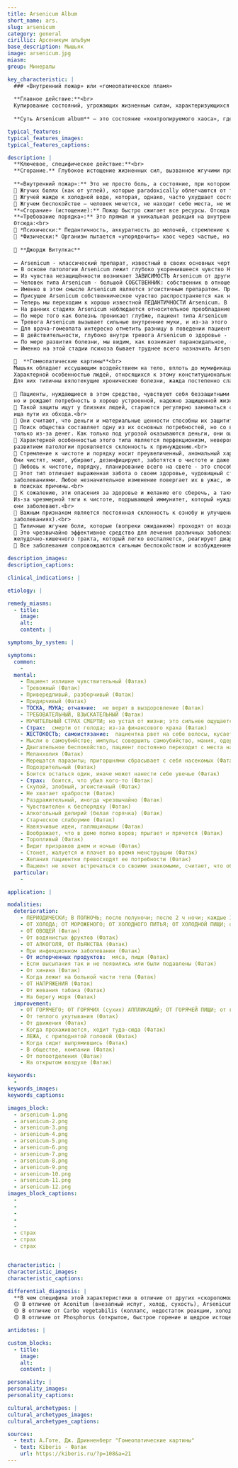 ```yaml
---
title: Arsenicum Album
short_name: ars.
slug: arsenicum
category: general
cirillic: Арсеникум альбум
base_description: Мышьяк
image: arsenicum.jpg
miasm: 
group: Минералы

key_characteristic: |
  ### «Внутренний пожар» или «гомеопатическое пламя»
  
  **Главное действие:**<br>
  Купирование состояний, угрожающих жизненным силам, характеризующихся жгучими болями, крайним истощением и парализующей тревогой.
  
  **Суть Arsenicum album** — это состояние «контролируемого хаоса», где внутренний пожар и распад пытаются быть скомпенсированы крайней степенью внешнего и внутреннего контроля, что и является его уникальным портретом.

typical_features:
typical_features_images:
typical_features_captions:

description: |
  **Ключевое, специфическое действие:**<br>
  **Сгорание.** Глубокое истощение жизненных сил, вызванное жгучими процессами (физическими и психическими), которые приводят к изнуряющему беспокойству, страху смерти и требованию порядка как попытке контроля над хаосом.
  
  **«Внутренний пожар»:** Это не просто боль, а состояние, при котором всё тело и психика будто объяты пламенем. Это проявляется в:<br>
  🔸 Жгучих болях (как от углей), которые paradoxically облегчаются от тепла.<br>  
  🔸 Жгучей жажде к холодной воде, которая, однако, часто ухудшает состояние (особенно желудочные симптомы), как будто вода, попадая внутрь, мгновенно испаряется от внутреннего жара, не принося облегчения.<br>   
  🔸 Жгучем беспокойстве — человек мечется, не находит себе места, не может оставаться в одиночестве, так как внутренний огонь страха и тревоги невыносим.<br>
  **«Сгорание» (истощение):** Пожар быстро сжигает все ресурсы. Отсюда — крайняя, парадоксальная прострация. Человек смертельно устал, обессилен, но слишком беспокоен и встревожен, чтобы лежать спокойно. Истощение наступает стремительно и несоразмерно болезни.<br>
  **«Требование порядка»:** Это прямая и уникальная реакция на внутренний хаос и «пожар». Если внутри всё горит и вышло из-под контроля, то внешний мир должен быть идеально упорядочен.<br> 
  Отсюда:<br>
  🔸 *Психически:* Педантичность, аккуратность до мелочей, стремление к чистоте, ипохондрическая фиксация на деталях болезни.<br>
  🔸 *Физически:* Организм пытается «упорядочить» хаос через частые, но малые порции чего бы то ни было: малые глотки воды, небольшие порции еды, которые легче переносятся.
  
  🔵 **Джордж Витулкас**
  
  ➖ Arsenicum - классический препарат, известный в своих основных чертах всем гомеопатам. Первоначально он был испытан самим Ганеманом, и с тех пор исчерпывающим образом описывается во всех Materia Medica.<br>
  ➖ В основе патологии Arsenicum лежит глубоко укоренившееся чувство НЕЗАЩИЩЁННОСТИ. Из этого чувства незащищённости происходит большинство известных ключевых проявлений Arsenicum. Это чувство незащищённости - не просто социальная динамика, а - что важнее - чувство уязвимости и беззащитности в кажущемся враждебным мире. Это чувство неза-щищённости преобладает в личности Arsenicum уже на самых ранних этапах.<br>
  ➖ Из чувства незащищённости возникает ЗАВИСИМОСТЬ Arsenicum от других людей. Конечно, Arsenicum является выдающимся препаратом в рубрике Желание компании . На самом деле человек типа Arsenicum испытывает больше, нежели простое желание компании: это настоящая потребность в том, чтобы кто-нибудь был рядом. Arsenicum окружает себя людьми из-за своего чувства неуверенности в своём здоровье и своего безотчётного страха одиночества. Потребность в компании необязательно является потребностью во взаимодействии с людьми, как у Phosphorus. Arsenicum нуждается в присутствии людей скорее ради опоры и поддержки, нежели ради чего-либо другого.<br>
  ➖ Человек типа Arsenicum - большой СОБСТВЕННИК: собственник в отношении вещей, денег и особенно людей. Ему нелегко вступить в отношения, где требуется не только брать, но и давать. Он гораздо эгоистичнее, это берущий человек. В личных отношениях он окажет поддержку другому человеку, но, глав-ным образом, ожидая получить поддержку в обмен.<br>
  ➖ Именно в этом смысле Arsenicum является эгоистичным препаратом. Происходящие в мире события он автоматически воспринимает с чисто личной точки зрения. Если с кем-нибудь другим что-нибудь случается, человек типа Arsenicum сначала подумает о том, что это означает для него. Например, если случается автомобильная авария, сердце пациента типа Phosphorus автоматически откроется жертве, он поставит себя на место жертвы. Пациент же типа Arsenicum мгновенно подумает о себе: О, о. Если это случилось с ним, это могло случиться и со мной . Он может вообще не думать о другом человеке, а только о последствиях для себя.<br>
  ➖ Присущее Arsenicum собственническое чувство распространяется как на физическое имущество, так и на людей. Он скуп и алчен, сознательно экономит деньги и вещи, всегда рассчитывает свою прибыль. Он бывает щедр в отношении денег или принадлежащих ему вещей, но всё же даёт в ожидании получить что-либо взамен, и будет огорчён, если ему ничем не отплатят. То же собственническое чувство делает его невольным собирателем. Если ему попадается что-нибудь такое, что обладает в его глазах некоторой ценностью, даже если это какой-нибудь незначительный предмет, он будет тщательно хранить его в таком месте, где сможет легко найти его позже.<br>
  ➖ Теперь мы переходим к хорошо известной ПЕДАНТИЧНОСТИ Arsenicum. В связи с этим важно сначала повторить, что в гомеопатии мы делаем назначения на основании не положительных характеристик, а только патологических. Таким образом, если кто-то опрятен и организован вследствие организованного подхода к жизни, это не будет ограничением при построении образа препарата для такого человека. То же можно сказать о взыскательности, которая возникает так же, как привередливость. С другой стороны, эти люди компульсивно педантичны, охвачены потребностью в порядке и чистоте до того, что тратят непомерную Энергию на постоянную уборку и наведение порядка. Такова педантичность Arsenicum. Это навязчивые попытки смягчить тревожное внутреннее чувство незащищённости путём создания порядка и чистоты во внешнем мире. Педантичность Arsenicum проистекает из тревоги и чувства незащищённости, в то время как у Nux vomica она возникает более из чрезмерного желания работать, чрезмерно добросовестного внимания к деталям и преувеличенного ощущения потребности в эффективности. Педантичность Nat. mur. похожа на эту, но Nat. mur. больше озабочен планированием времени.<br>
  ➖ На ранних стадиях Arsenicum наблюдается относительное преобладание симптомов физического уровня с меньшим акцентом на психических расстройствах. Первичными симптомами, с которыми можно работать, могут быть конкретные физические жалобы: жгучие боли, зябкость и ухудшение от холода, периодические частые простуды, жажда пить маленькими глотками и ухудшение с 1 до 2 часов дня и с 1 до 2 часов ночи. Задав вопрос, можно увидеть педантичность, скупость, а также некоторое чувство незащищённости. На этом этапе, особенно если жалобы скорее функциональны и не указывают на сильный физический упадок, бывает трудно отличить Arsenicum от Nux vomica. Тогда надо внимательно искать психологические тенденции: Arsenicum беззащитнее и ищет поддержки людей, в то время как Nux vomica больше надеется на себя и импульсивен.<br>
  ➖ По мере того как болезнь проникает глубже, пациент типа Arsenicum проявляет больше тревоги, особенно ТРЕВОГИ О ЗДОРОВЬЕ, так как боится, что умрёт. Сначала эта тревога заметнее всего по пробуждении утром, но постепенно начинает занимать его внимание круглые сутки. Кроме того, на этой стадии заметным фактором становится страх одиночества. У пациента появляется постоянная потребность в компании, особенно ночью. Страхи Arsenicum чрезвычайно усиливаются, когда он остаётся один.<br>
  ➖ Тревога Arsenicum вызывает сильные внутренние муки, и из-за этого возникает чрезвычайное двигательное беспокойство, которым известен этот препарат. Двигательное беспокойство - это не физический процесс. Это психическое беспокойство, мучительная попытки унять глубоко укоренившуюся тревогу. Пациент переходит с места на место, из кресла в кресло, из постели в постель. Он ходит от одного человека к другому, постоянно ищет утешения и поддержки.<br>
  ➖ Для врача-гомеопата интересно отметить разницу в поведении пациентов типа Arsenicum и Phosphorus по отношению к врачу. Оба испытывают большую тревогу о своём здоровье, но при этом пациент типа Phosphorus будет умолять гомеопата о помощи, а пациент типа Arsenicum будет требовать её. Гомеопат обязан почувствовать вес, с которым пациент типа Arsenicum повиснет на нём. Когда они достигают этой стадии развития, никакие другие пациенты нашей Materia Medica не сравнятся с Arsenicum и Acidum Nitricum в силе, с которой те цепляются и требуют избавления от своей тревоги.<br>
  ➖ В действительности, глубоко внутри тревога Arsenicum о здоровье - это страх смерти. Мысль о своей собственной смерти вызывает у пациента типа Arsenicum невыносимую муку. Это не столько страх последствий ухудшения состояния здоровья, сколько страх смерти как конечного состояния незащищённости. По-этому пациент типа Arsenicum преувеличивает многие симптомы, без всякой меры раздувает их. Он приходит к заключению, что у него рак, и ходит от врача к врачу в поисках кого-нибудь, кто подтвердит его страх. Даже если все анализы будут отрицательными, это не утешит его: его мучительный страх и беспокойство будут по-прежнему толкать его к новым и новым врачам. Он боится, что у него рак, потому, что в наше время это символ смертельной болезни. Эти муки пациенту причиняет не возможность рака, а перспектива смерти. Это не страх заболеть раком в будущем. он боится, что болен сейчас.<br>
  ➖ По мере развития болезни, мы видим, как возникает параноидальное, бредовое состояние. Над всем преобладает подозрительность. Когда у больного возникает параноидальное состояние, педантичность часто исчезает. По мере того как устанавливается глубокое состояние депрессии, - отчаяние в возможности выздороветь, утрата интереса к жизни, суицидальные мысли, подозрительность по отношению к другим людям и страх убить людей, от которых пациент зависит, - тревога и страх уменьшаются. На этой стадии пациент может даже избегать общения с людьми, становится упрямым и интровертным.<br>
  ➖ Именно на этой стадии психоза бывает труднее всего назначить Arsenicum, не зная его стадий. Могут отсутствовать многие обычные симптомы Arsenicum - тревога, желание компании, страх смерти, двигательное беспокойство, педантичность. На этой стадии бывает трудно отделить Arsenicum от Nux vomica или других препаратов. Однако если опрос проведён тщательно, то весь динамический процесс станет ясен.

  🔵  **Гомеопатические картины**<br>
  Мышьяк обладает иссушающим воздействием на тело, вплоть до мумификации, поэтому трупы людей, умерших от этого яда, менее подвержены разложению.
  Характерной особенностью людей, относящихся к этому конституциональному типу, является жажда, потребность в питье.
  Для них типичны вялотекущие хронические болезни, жажда постепенно слабеет, а тело иссыхает.
  
  🔸 Пациенты, нуждающиеся в этом средстве, чувствуют себя беззащитными и ранимыми. Эти ощущения служат почвой для развития фобий,
  но и рождают потребность в хорошо устроенной, надежно защищенной жизни.<br>
  🔸 Такой защиты ищут у близких людей, стараются регулярно заниматься спортом, есть здоровую пищу и обращать внимание на возможные опасности,
  ища пути их обхода.<br>
  🔸 Они считают, что деньги и материальные ценности способны их защитить, поэтому стараются экономить, скупятся в страхе перед бедностью.<br>
  🔸 Поиск общества составляет одну из их основных потребностей, но со временем они все меньше верят людям, считая, что дружат с ними 
  только из-за денег. Как только под угрозой оказываются деньги, они ощущают угрозу своей безопасности и становятся недоверчивыми.<br>
  🔸 Характерной особенностью этого типа является перфекционизм, невероятная тяга к порядку и чистоте, точному планированию, а с 
  развитием патологии проявляется склонность к принуждению.<br>
  🔸 Стремление к чистоте и порядку носит преувеличенный, аномальный характер: каждая пылинка или пятнышко должны быть немедленно удалены.
  Они чистят, моют, убирают, дезинфицируют, заботятся о чистоте и даже стерильности.<br>
  🔸 Любовь к чистоте, порядку, планирование всего на свете - это способ избежать возможной опасности, угрозы для жизни.<br>
  🔸 Этот тип отличает выраженная забота о своем здоровье, чудовищный страх перед болезнями, прежде всего, перед раком и сердечно-сосудистыми
  заболеваниями. Любое незначительное изменение повергает их в ужас, им срочно необходимо обратиться к врачу и провести все обследования
  в поисках причины.<br>
  🔸 К сожалению, эти опасения за здоровье и желание его сберечь, а также профилактика не помогает им оставаться здоровыми. 
  Из-за чрезмерной тяги к чистоте, подрывающей иммунитет, который нуждается в постоянной тренировке, обеспечиваемой борьбой с микробами,
  они заболевают.<br>
  🔸 Важным признаком является постоянная склонность к ознобу и улучшение всех симптомов в тепле (за исключением головной боли при острых 
  заболеваниях).<br>
  🔸 Типичные жгучие боли, которые (вопреки ожиданиям) проходят от воздействия тепла.<br>
  🔸 Это чрезвычайно эффективное средство для лечения различных заболеваний, однако особой склонностью оно обладает к заболеваниям
  желудочно-кишечного тракта, который легко воспаляется, реагирует диареей, язвами, вплоть до раковых заболеваний.<br>
  🔸 Все заболевания сопровождаются сильным беспокойством и возбуждением пациента, указывающими на бессознательный страх перед болезнью и смертью.

description_images:
description_captions:

clinical_indications: |

etiology: |

remedy_miasms:
  - title:
    image:
    alt:
    content: |

symptoms_by_system: |

symptoms:
  common:
    - 
  mental:
    - Пациент излишне чувствительный (Фатак)
    - Тревожный (Фатак)
    - Привередливый, разборчивый (Фатак)
    - Придирчивый (Фатак)
    - ТОСКА, МУКА; отчаяние:  не верит в выздоровление (Фатак)
    - ТРЕБОВАТЕЛЬНЫЙ, ВЗЫСКАТЕЛЬНЫЙ (Фатак)
    - МУЧИТЕЛЬНЫЙ СТРАХ СМЕРТИ; но устал от жизни; это сильнее ощущается ночью (Фатак)
    - Страх:  смерти от голода; из-за финансового краха (Фатак)
    - ЖЕСТОКОСТЬ; самоистязание:  пациентка рвет на себе волосы, кусает ногти, царапает, ранит свое собственное тело (Фатак)
    - Мысли о самоубийстве; импульс совершить самоубийство, мания, одержимость этой идеей (Фатак)
    - Двигательное беспокойство, пациент постоянно переходит с места на место, хочет перебраться из одной постели в другую; дети капризничают, хотят, чтобы их носили на руках; ребенок хочет быть то с матерью, то с отцом, то с няней (Фатак)
    - Меланхолия (Фатак)
    - Мерещатся паразиты; пригоршнями сбрасывает с себя насекомых (Фатак)
    - Подозрительный (Фатак)
    - Боится остаться один, иначе может нанести себе увечье (Фатак)
    - Страх:  боится, что убил кого-то (Фатак)
    - Скупой, злобный, эгоистичный (Фатак)
    - Не хватает храбрости (Фатак)
    - Раздражительный, иногда чрезвычайно (Фатак)
    - Чувствителен к беспорядку (Фатак)
    - Алкогольный делирий (белая горячка) (Фатак)
    - Старческое слабоумие (Фатак)
    - Навязчивые идеи, галлюцинации (Фатак)
    - Воображает, что в доме полно воров; прыгает и прячется (Фатак)
    - Торопливый (Фатак)
    - Видит призраков днем и ночью (Фатак)
    - Стонет, жалуется и плачет во время менструации (Фатак)
    - Желания пациентки превосходят ее потребности (Фатак)
    - Пациент не хочет встречаться со своими знакомыми, считает, что обидел их
  particular:
    -

application: |

modalities:
  deterioration:
    - ПЕРИОДИЧЕСКИ; В ПОЛНОЧЬ; после полуночи; после 2 ч ночи; каждые 14 дней; ежегодно (Фатак)
    - ОТ ХОЛОДА; ОТ МОРОЖЕНОГО; ОТ ХОЛОДНОГО ПИТЬЯ; ОТ ХОЛОДНОЙ ПИЩИ; от холодного воздуха, от холода и сырости (Фатак)
    - ОТ ОВОЩЕЙ (Фатак)
    - От водянистых фруктов (Фатак)
    - ОТ АЛКОГОЛЯ, ОТ ПЬЯНСТВА (Фатак)
    - При инфекционном заболевании (Фатак)
    - От испорченных продуктов:  мяса, пищи (Фатак)
    - Если высыпания так и не появились или были подавлены (Фатак)
    - От хинина (Фатак)
    - Когда лежит на больной части тела (Фатак)
    - ОТ НАПРЯЖЕНИЯ (Фатак)
    - От жевания табака (Фатак)
    - На берегу моря (Фатак)
  improvement:
    - ОТ ГОРЯЧЕГО; ОТ ГОРЯЧИХ (сухих) АППЛИКАЦИЙ; ОТ ГОРЯЧЕЙ ПИЩИ; от горячих напитков (Фатак)
    - От теплого укутывания (Фатак)
    - От движения (Фатак)
    - Когда прохаживается, ходит туда-сюда (Фатак)
    - ЛЕЖА, с приподнятой головой (Фатак)
    - Когда сидит выпрямившись (Фатак)
    - В обществе, компании (Фатак)
    - От потоотделения (Фатак)
    - На открытом воздухе (Фатак)

keywords:
  - 
keywords_images: 
keywords_captions:

images_block:
  - arsenicum-1.png
  - arsenicum-2.png
  - arsenicum-3.png
  - arsenicum-4.png
  - arsenicum-5.png
  - arsenicum-6.png
  - arsenicum-7.png
  - arsenicum-8.png
  - arsenicum-9.png
  - arsenicum-10.png
  - arsenicum-11.png
  - arsenicum-12.png
images_block_captions:
  -   
  -  
  -  
  -  
  -  
  - страх
  - страх
  - страх


characteristic: |
characteristic_images: 
characteristic_captions:

differential_diagnosis: |
  **В чем специфика этой характеристики в отличие от других «скоропомощных» средств?**<br>
  🟡 В отличие от Aconitum (внезапный испуг, холод, сухость), Arsenicum — это жар и сгорание.<br>
  🟡 В отличие от Carbo vegetabilis (коллапс, недостаток реакции, холод), Arsenicum — это коллапс с жаром и беспокойством.<br>
  🟡 В отличие от Phosphorus (открытое, быстрое горение и щедрое истощение), горение Arsenicum — тревожное, ипохондрическое, требующее контроля и порядка.

antidotes: |

custom_blocks:
  - title:
    image:
    alt:
    content: |

personality: |
personality_images:
personality_captions:

сultural_аrchetypes: |
сultural_аrchetypes_images:
сultural_аrchetypes_captions:

sources:
  - text: А.Готе, Дж. Дринненберг "Гомеопатические картины"
  - text: Kiberis - Фатак
    url: https://kiberis.ru/?p=108&a=21  
---
```

